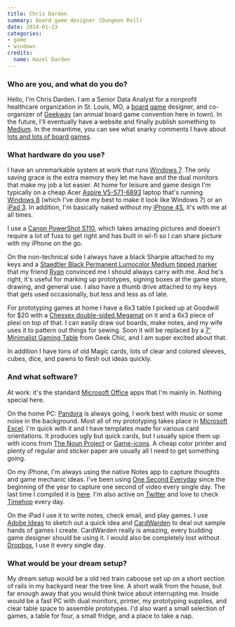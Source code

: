 ```yaml
---
title: Chris Darden
summary: Board game designer (Dungeon Roll)
date: 2014-01-23
categories:
- game
- windows
credits:
  name: Hazel Darden
---
```


### Who are you, and what do you do?

Hello, I'm Chris Darden. I am a Senior Data Analyst for a nonprofit healthcare organization in St. Louis, MO, a [board game][dungeon-roll] designer, and co-organizer of [Geekway](http://geekway2west.com/ "The Geekway site.") (an annual board game convention here in town). In the future, I'll eventually have a website and finally publish something to [Medium](https://medium.com/@cbdarden/ "Chris' Medium site."). In the meantime, you can see what snarky comments I have about [lots and lots of board games](http://boardgamegeek.com/collection/user/cbdarden?rated=1&subtype=boardgame&ff=1 "Chris' posts on BoardGameGeek.").
 
### What hardware do you use?

I have an unremarkable system at work that runs [Windows 7][windows-7]. The only saving grace is the extra memory they let me have and the dual monitors that make my job a lot easier. At home for leisure and game design I'm typically on a cheap Acer [Aspire V5-571-6893][aspire-v5-571-6893] laptop that's running [Windows 8][windows-8] (which I've done my best to make it look like Windows 7) or an [iPad 3][ipad-3]. In addition, I'm basically naked without my [iPhone 4S][iphone-4s], it's with me at all times.
 
I use a [Canon PowerShot S110][powershot-s110], which takes amazing pictures and doesn't require a lot of fuss to get right and has built in wi-fi so I can share picture with my iPhone on the go.
 
On the non-technical side I always have a black Sharpie attached to my keys and a [Staedtler Black Permanent Lumocolor Medium tipped marker][lumocolor] that my friend [Ryan](http://olriverstudios.com/Welcome.html "Ryan's website.") convinced me I should always carry with me. And he's right, it's useful for marking up prototypes, signing boxes at the game store, drawing, and general use. I also have a thumb drive attached to my keys that gets used occasionally, but less and less as of late.
 
For prototyping games at home I have a 6x3 table I picked up at Goodwill for $20 with a [Chessex double-sided Megamat][megamat] on it and a 6x3 piece of plexi on top of that. I can easily draw out boards, make notes, and my wife uses it to pattern out things for sewing. Soon it will be replaced by a [7' Minimalist Gaming Table][the-minimalist] from Geek Chic, and I am super excited about that.
 
In addition I have tons of old Magic cards, lots of clear and colored sleeves, cubes, dice, and pawns to flesh out ideas quickly.

### And what software?

At work: it's the standard [Microsoft Office][office] apps that I'm mainly in. Nothing special here.
 
On the home PC: [Pandora][] is always going, I work best with music or some noise in the background. Most all of my prototyping takes place in [Microsoft Excel][excel]. I'm quick with it and I have templates made for various card orientations. It produces ugly but quick cards, but I usually spice them up with icons from [The Noun Project][the-noun-project] or [Game-icons][]. A cheap color printer and plenty of regular and sticker paper are usually all I need to get something going.
 
On my iPhone, I'm always using the native Notes app to capture thoughts and game mechanic ideas. I've been using [One Second Everyday][1-second-everyday-ios] since the beginning of the year to capture one second of video every single day. The last time I compiled it is [here](http://www.youtube.com/watch?v=3mJJXA0Hqm0 "A video by Chris using the 1 Second Everyday app."). I'm also active on [Twitter](https://twitter.com/cbdarden "Chris' Twitter account.") and love to check [Timehop][timehop-ios] every day.
 
On the iPad I use it to write notes, check email, and play games. I use [Adobe Ideas][adobe-ideas-ios] to sketch out a quick idea and [CardWarden][cardwarden-ios] to deal out sample hands of games I create. CardWarden really is amazing, every budding game designer should be using it. I would also be completely lost without [Dropbox][], I use it every single day.

### What would be your dream setup?

My dream setup would be a old red train caboose set up on a short section of rails in my backyard near the tree line. A short walk from the house, but far enough away that you would think twice about interrupting me. Inside would be a fast PC with dual monitors, printer, my prototyping supplies, and clear table space to assemble prototypes. I'd also want a small selection of games, a table for four, a small fridge, and a place to take a nap.

[1-second-everyday-ios]: https://apps.apple.com/us/app/1-second-everyday/id587823548 "An app for capturing a second of video every day."
[adobe-ideas-ios]: https://apps.apple.com/us/app/adobe-ideas-1-0-for-ipad/id364617858 "A digital sketchbook app for iOS."
[aspire-v5-571-6893]: http://web.archive.org/web/20190508143714/https://www.amazon.com/Acer-Aspire-V5-571-6893-15-6-Inch-Midnight/dp/B009CQNPXW "A 15.6 inch PC laptop."
[cardwarden-ios]: https://apps.apple.com/app/id596230297 "An app for importing and playing card games."
[dropbox]: https://www.dropbox.com/ "Online syncing and storage."
[dungeon-roll]: http://web.archive.org/web/20201108214311/https://www.amazon.com/Tasty-Minstrel-9004TTT-Dungeon-Board/dp/1938146999 "A dice-rolling board game."
[excel]: https://www.microsoft.com/en-us/microsoft-365/excel "A spreadsheet application."
[game-icons]: https://game-icons.net/ "A collection of free game-themed icons."
[ipad-3]: https://www.apple.com/ipad/ "A tablet device with a retina display."
[iphone-4s]: https://en.wikipedia.org/wiki/IPhone_4S "A smartphone."
[lumocolor]: https://www.staedtler.com/intl/en/products/markers/ "A permanent marker pen."
[megamat]: http://web.archive.org/web/20200518162846/http://www.chessex.com:80/mats/Battlemats_MegamatsReversible.htm "A reversable vinyl mat."
[office]: https://www.microsoft.com/en-us/microsoft-365 "An office productivity suite."
[pandora]: http://www.pandora.com/restricted "A personalised Internet radio station."
[powershot-s110]: http://web.archive.org/web/20230706213732/https://www.amazon.com/Canon-PowerShot-Digital-Camera-3-Inch/dp/B009B0MYSQ "A 12.1 megapixel digital camera."
[the-minimalist]: http://survey-smiles.com "A table designed for gaming."
[the-noun-project]: https://thenounproject.com/ "A collection of icons representing nouns."
[timehop-ios]: https://apps.apple.com/us/app/timehop/id569077959 "An app for reliving old moments from social networks."
[windows-7]: https://en.wikipedia.org/wiki/Windows_7 "An operating system."
[windows-8]: http://web.archive.org/web/20230522122523/https://en.wikipedia.org/wiki/Windows_8 "An operating system for PC and tablet computers."
